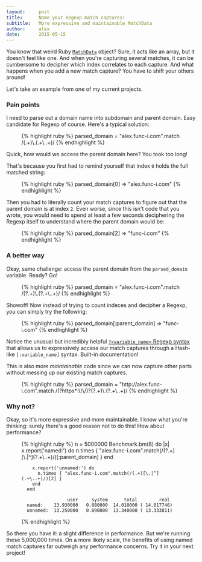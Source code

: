 ```yaml
---
layout:     post
title:      Name your Regexp match captures!
subtitle:   More expressive and maintainable MatchData
author:     alex
date:       2015-05-15 
---
```


You know that weird Ruby [`MatchData`](http://ruby-doc.org/core-2.2.0/MatchData.html) object? Sure, it acts like an array, but it doesn't feel like one. And when you're capturing several matches, it can be cumbersome to decipher which index correlates to each capture. And what happens when you add a new match capture? You have to shift your others around!

Let's take an example from one of my current projects.

### Pain points

I need to parse out a domain name into subdomain and parent domain. Easy candidate for Regexp of course. Here's a typical solution:

<figure>
  {% highlight ruby %}
    parsed_domain = "alex.func-i.com".match /(.+)\.(.+\..+)/
  {% endhighlight %}
</figure>

Quick, how would we access the parent domain here? You took too long!

<!--more-->

That's because you first had to remind yourself that index `0` holds the full matched string:

<figure>
  {% highlight ruby %}
      parsed_domain[0]
      => "alex.func-i.com"
  {% endhighlight %}
</figure>

Then you had to literally count your match captures to figure out that the parent domain is at index `2`. Even worse, since this isn't code that you wrote, you would need to spend at least a few seconds deciphering the Regexp itself to understand where the parent domain would be:

<figure>
  {% highlight ruby %}
      parsed_domain[2]
      => "func-i.com"
  {% endhighlight %}
</figure>

### A better way

Okay, same challenge: access the parent domain from the `parsed_domain` variable. Ready? Go!

<figure>
  {% highlight ruby %}
      parsed_domain = "alex.func-i.com".match /(?<subdomain>.+)\.(?<parent_domain>.+\..+)/
  {% endhighlight %}
</figure>

Showoff! Now instead of trying to count indeces and decipher a Regexp, you can simply try the following:

<figure>
  {% highlight ruby %}
      parsed_domain[:parent_domain]
      => "func-i.com"
  {% endhighlight %}
</figure>

Notice the unusual but incredibly helpful [`?<variable_name>` Regexp syntax](http://ruby-doc.org/core-2.2.0/Regexp.html#class-Regexp-label-Capturing) that allows us to expressively access our match captures through a Hash-like `[:variable_name]` syntax. Built-in documentation!

This is also more <em>maintainable</em> code since we can now capture other parts without messing up our existing match captures.

<figure>
  {% highlight ruby %}
      parsed_domain = "http://alex.func-i.com".match /(?<protocol>https*:\/\/)?(?<subdomain>.+)\.(?<parent_domain>.+\..+)/
  {% endhighlight %}
</figure>

### Why not?

Okay, so it's more expressive and more maintainable. I know what you're thinking: surely there's a good reason not to do this! How about performance?

<figure>
  {% highlight ruby %}
      n = 5000000
      Benchmark.bm(8) do |x|
        x.report('named:') do
          n.times { "alex.func-i.com".match(/(?<subdomain>.+)[\.|^](?<parent_domain>.+\..+)/)[:parent_domain] }
        end

        x.report('unnamed:') do
          n.times { "alex.func-i.com".match(/(.+)[\.|^](.+\..+)/)[2] }
        end
      end

                     user     system      total        real
      named:    13.930000   0.080000  14.010000 ( 14.017746)
      unnamed:  13.250000   0.090000  13.340000 ( 13.333811)
  {% endhighlight %}
</figure>

So there you have it: a slight difference in performance. But we're running these 5,000,000 times. On a more likely scale, the benefits of using named match captures far outweigh any performance concerns. Try it in your next project!